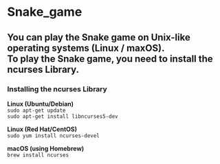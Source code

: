 # Snake_game

<h2>You can play the Snake game on Unix-like operating systems (Linux / maxOS).<br>
To play the Snake game, you need to install the ncurses Library.</h2>

<h3>Installing the ncurses Library</h3>


**Linux (Ubuntu/Debian)**<br>
`sudo apt-get update`<br>
`sudo apt-get install libncurses5-dev`

**Linux (Red Hat/CentOS)**<br>
`sudo yum install ncurses-devel`

**macOS (using Homebrew)**<br>
`brew install ncurses`
